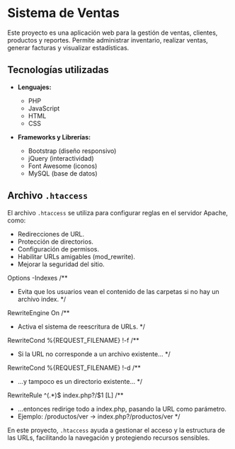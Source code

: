 # Sistema de Ventas

Este proyecto es una aplicación web para la gestión de ventas, clientes, productos y reportes. Permite administrar inventario, realizar ventas, generar facturas y visualizar estadísticas.

## Tecnologías utilizadas

- **Lenguajes:**  
    - PHP  
    - JavaScript  
    - HTML  
    - CSS

- **Frameworks y Librerías:**  
    - Bootstrap (diseño responsivo)  
    - jQuery (interactividad)  
    - Font Awesome (iconos)  
    - MySQL (base de datos)

## Archivo `.htaccess`

El archivo `.htaccess` se utiliza para configurar reglas en el servidor Apache, como:

- Redirecciones de URL.
- Protección de directorios.
- Configuración de permisos.
- Habilitar URLs amigables (mod_rewrite).
- Mejorar la seguridad del sitio.

Options -Indexes
/** 
 * Evita que los usuarios vean el contenido de las carpetas si no hay un archivo index.
 */

RewriteEngine On
/** 
 * Activa el sistema de reescritura de URLs.
 */

RewriteCond %{REQUEST_FILENAME} !-f
/** 
 * Si la URL no corresponde a un archivo existente...
 */

RewriteCond %{REQUEST_FILENAME} !-d
/** 
 * ...y tampoco es un directorio existente...
 */

RewriteRule ^(.*)$ index.php?/$1 [L]
/** 
 * ...entonces redirige todo a index.php, pasando la URL como parámetro.
 * Ejemplo: /productos/ver → index.php?/productos/ver
 */


En este proyecto, `.htaccess` ayuda a gestionar el acceso y la estructura de las URLs, facilitando la navegación y protegiendo recursos sensibles.
